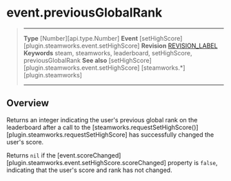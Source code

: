 # event.previousGlobalRank

> --------------------- ------------------------------------------------------------------------------------------
> __Type__              [Number][api.type.Number]
> __Event__             [setHighScore][plugin.steamworks.event.setHighScore]
> __Revision__          [REVISION_LABEL](REVISION_URL)
> __Keywords__          steam, steamworks, leaderboard, setHighScore, previousGlobalRank
> __See also__          [setHighScore][plugin.steamworks.event.setHighScore]
>                       [steamworks.*][plugin.steamworks]
> --------------------- ------------------------------------------------------------------------------------------

## Overview

Returns an integer indicating the user's previous global rank on the leaderboard after a call to the [steamworks.requestSetHighScore()][plugin.steamworks.requestSetHighScore] has successfully changed the user's score.

Returns `nil` if the [event.scoreChanged][plugin.steamworks.event.setHighScore.scoreChanged] property is `false`, indicating that the user's score and rank has not changed.
